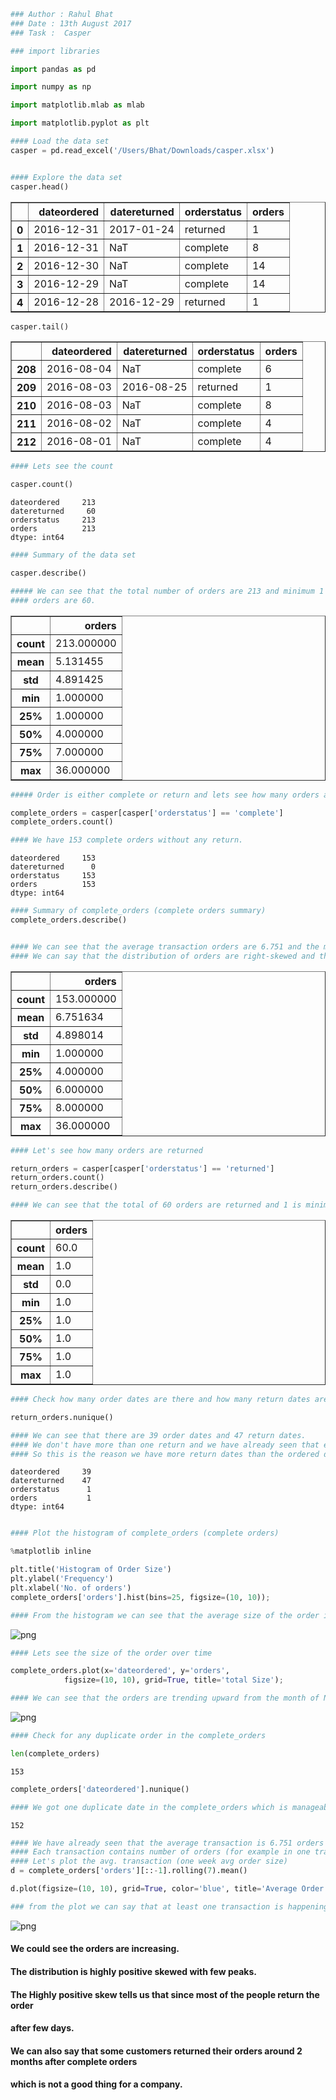 

```python
### Author : Rahul Bhat
### Date : 13th August 2017
### Task :  Casper 
```


```python
### import libraries 

import pandas as pd

import numpy as np

import matplotlib.mlab as mlab

import matplotlib.pyplot as plt


```


```python
#### Load the data set
casper = pd.read_excel('/Users/Bhat/Downloads/casper.xlsx') 
```


```python

#### Explore the data set
casper.head()

```




<div>
<style>
    .dataframe thead tr:only-child th {
        text-align: right;
    }

    .dataframe thead th {
        text-align: left;
    }

    .dataframe tbody tr th {
        vertical-align: top;
    }
</style>
<table border="1" class="dataframe">
  <thead>
    <tr style="text-align: right;">
      <th></th>
      <th>dateordered</th>
      <th>datereturned</th>
      <th>orderstatus</th>
      <th>orders</th>
    </tr>
  </thead>
  <tbody>
    <tr>
      <th>0</th>
      <td>2016-12-31</td>
      <td>2017-01-24</td>
      <td>returned</td>
      <td>1</td>
    </tr>
    <tr>
      <th>1</th>
      <td>2016-12-31</td>
      <td>NaT</td>
      <td>complete</td>
      <td>8</td>
    </tr>
    <tr>
      <th>2</th>
      <td>2016-12-30</td>
      <td>NaT</td>
      <td>complete</td>
      <td>14</td>
    </tr>
    <tr>
      <th>3</th>
      <td>2016-12-29</td>
      <td>NaT</td>
      <td>complete</td>
      <td>14</td>
    </tr>
    <tr>
      <th>4</th>
      <td>2016-12-28</td>
      <td>2016-12-29</td>
      <td>returned</td>
      <td>1</td>
    </tr>
  </tbody>
</table>
</div>




```python
casper.tail()

```




<div>
<style>
    .dataframe thead tr:only-child th {
        text-align: right;
    }

    .dataframe thead th {
        text-align: left;
    }

    .dataframe tbody tr th {
        vertical-align: top;
    }
</style>
<table border="1" class="dataframe">
  <thead>
    <tr style="text-align: right;">
      <th></th>
      <th>dateordered</th>
      <th>datereturned</th>
      <th>orderstatus</th>
      <th>orders</th>
    </tr>
  </thead>
  <tbody>
    <tr>
      <th>208</th>
      <td>2016-08-04</td>
      <td>NaT</td>
      <td>complete</td>
      <td>6</td>
    </tr>
    <tr>
      <th>209</th>
      <td>2016-08-03</td>
      <td>2016-08-25</td>
      <td>returned</td>
      <td>1</td>
    </tr>
    <tr>
      <th>210</th>
      <td>2016-08-03</td>
      <td>NaT</td>
      <td>complete</td>
      <td>8</td>
    </tr>
    <tr>
      <th>211</th>
      <td>2016-08-02</td>
      <td>NaT</td>
      <td>complete</td>
      <td>4</td>
    </tr>
    <tr>
      <th>212</th>
      <td>2016-08-01</td>
      <td>NaT</td>
      <td>complete</td>
      <td>4</td>
    </tr>
  </tbody>
</table>
</div>




```python
#### Lets see the count 

casper.count()


```




    dateordered     213
    datereturned     60
    orderstatus     213
    orders          213
    dtype: int64




```python
#### Summary of the data set 

casper.describe()

##### We can see that the total number of orders are 213 and minimum 1 order is returned and total returned 
#### orders are 60.
```




<div>
<style>
    .dataframe thead tr:only-child th {
        text-align: right;
    }

    .dataframe thead th {
        text-align: left;
    }

    .dataframe tbody tr th {
        vertical-align: top;
    }
</style>
<table border="1" class="dataframe">
  <thead>
    <tr style="text-align: right;">
      <th></th>
      <th>orders</th>
    </tr>
  </thead>
  <tbody>
    <tr>
      <th>count</th>
      <td>213.000000</td>
    </tr>
    <tr>
      <th>mean</th>
      <td>5.131455</td>
    </tr>
    <tr>
      <th>std</th>
      <td>4.891425</td>
    </tr>
    <tr>
      <th>min</th>
      <td>1.000000</td>
    </tr>
    <tr>
      <th>25%</th>
      <td>1.000000</td>
    </tr>
    <tr>
      <th>50%</th>
      <td>4.000000</td>
    </tr>
    <tr>
      <th>75%</th>
      <td>7.000000</td>
    </tr>
    <tr>
      <th>max</th>
      <td>36.000000</td>
    </tr>
  </tbody>
</table>
</div>




```python
##### Order is either complete or return and lets see how many orders are complete and how many are returned. 

complete_orders = casper[casper['orderstatus'] == 'complete']
complete_orders.count()

#### We have 153 complete orders without any return.
```




    dateordered     153
    datereturned      0
    orderstatus     153
    orders          153
    dtype: int64




```python
#### Summary of complete_orders (complete orders summary)
complete_orders.describe()


#### We can see that the average transaction orders are 6.751 and the median transaction is 6.00 orders. 
#### We can say that the distribution of orders are right-skewed and the average size of the order is above the median.

```




<div>
<style>
    .dataframe thead tr:only-child th {
        text-align: right;
    }

    .dataframe thead th {
        text-align: left;
    }

    .dataframe tbody tr th {
        vertical-align: top;
    }
</style>
<table border="1" class="dataframe">
  <thead>
    <tr style="text-align: right;">
      <th></th>
      <th>orders</th>
    </tr>
  </thead>
  <tbody>
    <tr>
      <th>count</th>
      <td>153.000000</td>
    </tr>
    <tr>
      <th>mean</th>
      <td>6.751634</td>
    </tr>
    <tr>
      <th>std</th>
      <td>4.898014</td>
    </tr>
    <tr>
      <th>min</th>
      <td>1.000000</td>
    </tr>
    <tr>
      <th>25%</th>
      <td>4.000000</td>
    </tr>
    <tr>
      <th>50%</th>
      <td>6.000000</td>
    </tr>
    <tr>
      <th>75%</th>
      <td>8.000000</td>
    </tr>
    <tr>
      <th>max</th>
      <td>36.000000</td>
    </tr>
  </tbody>
</table>
</div>




```python
#### Let's see how many orders are returned 

return_orders = casper[casper['orderstatus'] == 'returned']
return_orders.count()
return_orders.describe()

#### We can see that the total of 60 orders are returned and 1 is minimum order returned. 
```




<div>
<style>
    .dataframe thead tr:only-child th {
        text-align: right;
    }

    .dataframe thead th {
        text-align: left;
    }

    .dataframe tbody tr th {
        vertical-align: top;
    }
</style>
<table border="1" class="dataframe">
  <thead>
    <tr style="text-align: right;">
      <th></th>
      <th>orders</th>
    </tr>
  </thead>
  <tbody>
    <tr>
      <th>count</th>
      <td>60.0</td>
    </tr>
    <tr>
      <th>mean</th>
      <td>1.0</td>
    </tr>
    <tr>
      <th>std</th>
      <td>0.0</td>
    </tr>
    <tr>
      <th>min</th>
      <td>1.0</td>
    </tr>
    <tr>
      <th>25%</th>
      <td>1.0</td>
    </tr>
    <tr>
      <th>50%</th>
      <td>1.0</td>
    </tr>
    <tr>
      <th>75%</th>
      <td>1.0</td>
    </tr>
    <tr>
      <th>max</th>
      <td>1.0</td>
    </tr>
  </tbody>
</table>
</div>




```python
#### Check how many order dates are there and how many return dates are there

return_orders.nunique()

#### We can see that there are 39 order dates and 47 return dates. 
#### We don't have more than one return and we have already seen that each sale transaction avg is 6.75. 
#### So this is the reason we have more return dates than the ordered dates.

```




    dateordered     39
    datereturned    47
    orderstatus      1
    orders           1
    dtype: int64




```python

#### Plot the histogram of complete_orders (complete orders)

%matplotlib inline

plt.title('Histogram of Order Size')
plt.ylabel('Frequency')
plt.xlabel('No. of orders')
complete_orders['orders'].hist(bins=25, figsize=(10, 10));

#### From the histogram we can see that the average size of the order is above the median order size.
```


![png](output_11_0.png)



```python
#### Lets see the size of the order over time

complete_orders.plot(x='dateordered', y='orders',
            figsize=(10, 10), grid=True, title='total Size');

#### We can see that the orders are trending upward from the month of November
```


![png](output_12_0.png)



```python
#### Check for any duplicate order in the complete_orders

len(complete_orders)


```




    153




```python
complete_orders['dateordered'].nunique()

#### We got one duplicate date in the complete_orders which is manageable. 
```




    152




```python
#### We have already seen that the average transaction is 6.751 orders and the median transaction is 6.00 orders. 
#### Each transaction contains number of orders (for example in one transaction there could be more than 1 order)
#### Let's plot the avg. transaction (one week avg order size)
d = complete_orders['orders'][::-1].rolling(7).mean()

d.plot(figsize=(10, 10), grid=True, color='blue', title='Average Order Size');

### from the plot we can say that at least one transaction is happening per day. 
```


![png](output_15_0.png)


#### We could see the orders are increasing. 
#### The distribution is highly positive skewed with few peaks. 
#### The Highly positive skew tells us that since most of the people return the order 
#### after few days. 
#### We can also say that some customers returned their orders around 2 months after complete orders
#### which is not a good thing for a company. 
